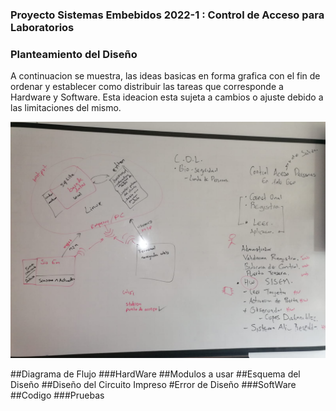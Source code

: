 ### Proyecto Sistemas Embebidos 2022-1 : Control de Acceso para Laboratorios
### Planteamiento del Diseño
A continuacion se muestra, las ideas basicas en forma grafica con el fin de ordenar y establecer como  distribuir las tareas que corresponde a Hardware y Software. Esta ideacion esta sujeta a cambios o ajuste debido a las limitaciones del mismo.

![IdeasBasicas](./Documentacion/Imagenes/Ideacion.jpeg)

##Diagrama de Flujo
###HardWare
##Modulos a usar
##Esquema del Diseño
##Diseño del Circuito Impreso
#Error de Diseño
###SoftWare
##Codigo
###Pruebas
